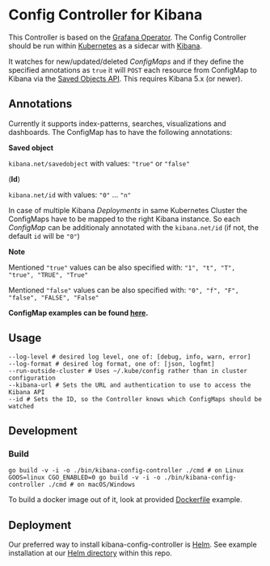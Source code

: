 # Config Controller for Kibana
This Controller is based on the [Grafana Operator](https://github.com/tsloughter/grafana-operator). The Config Controller should be run within [Kubernetes](https://github.com/kubernetes/kubernetes) as a sidecar with [Kibana](https://github.com/elastic/kibana).

It watches for new/updated/deleted *ConfigMaps* and if they define the specified annotations as `true` it will `POST` each resource from ConfigMap to Kibana via the [Saved Objects API](https://www.elastic.co/guide/en/kibana/current/saved-objects-api.html). This requires Kibana 5.x (or newer).

## Annotations

Currently it supports index-patterns, searches, visualizations and dashboards. The ConfigMap has to have the following annotations:

**Saved object**

`kibana.net/savedobject` with values: `"true"` or `"false"`

(**Id**)

`kibana.net/id` with values: `"0"` ... `"n"`

In case of multiple Kibana *Deployments* in same Kubernetes Cluster the ConfigMaps have to be mapped to the right Kibana instance.
So each *ConfigMap* can be additionaly annotated with the `kibana.net/id` (if not, the default `id` will be `"0"`)

**Note**

Mentioned `"true"` values can be also specified with: `"1", "t", "T", "true", "TRUE", "True"`

Mentioned `"false"` values can be also specified with: `"0", "f", "F", "false", "FALSE", "False"`

**ConfigMap examples can be found [here](configmap-examples).**

## Usage
```
--log-level # desired log level, one of: [debug, info, warn, error]
--log-format # desired log format, one of: [json, logfmt]
--run-outside-cluster # Uses ~/.kube/config rather than in cluster configuration
--kibana-url # Sets the URL and authentication to use to access the Kibana API
--id # Sets the ID, so the Controller knows which ConfigMaps should be watched
```

## Development
### Build
```
go build -v -i -o ./bin/kibana-config-controller ./cmd # on Linux
GOOS=linux CGO_ENABLED=0 go build -v -i -o ./bin/kibana-config-controller ./cmd # on macOS/Windows
```
To build a docker image out of it, look at provided [Dockerfile](Dockerfile) example.


## Deployment
Our preferred way to install kibana-config-controller is [Helm](https://helm.sh/). See example installation at our [Helm directory](helm) within this repo.

